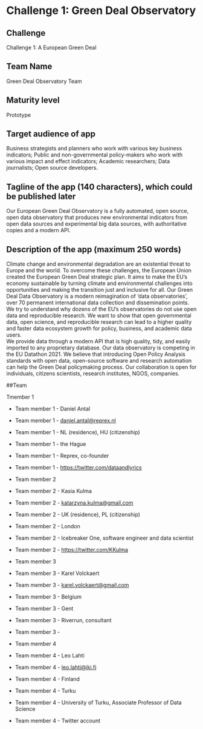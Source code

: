 # Challenge 1: Green Deal Observatory

## Challenge 

Challenge 1: A European Green Deal

## Team Name

Green Deal Observatory Team

## Maturity level

Prototype

## Target audience of app
Business strategists and planners who work with various key business indicators;
Public and non-governmental policy-makers who work with various impact and effect indicators;
Academic researchers;
Data journalists;
Open source developers.

## Tagline of the app (140 characters), which could be published later

Our European Green Deal Observatory is a fully automated, open source, open data observatory that produces new environmental indicators from open data sources and experimental big data sources, with authoritative copies and a modern API.

## Description of the app (maximum 250 words)

Climate change and environmental degradation are an existential threat to Europe and the world. To overcome these challenges, the European Union created the European Green Deal strategic plan. It aims to make the EU’s economy sustainable by turning climate and environmental challenges into opportunities and making the transition just and inclusive for all.
Our Green Deal Data Observatory is a modern reimagination of ‘data observatories’, over 70 permanent international data collection and dissemination points.  We try to understand why dozens of the EU’s observatories do not use open data and reproducible research.  We want to show that open governmental data, open science, and reproducible research can lead to a higher quality and faster data ecosystem growth for policy, business, and academic data users.  
We provide data through a modern API that is high quality, tidy, and easily imported to any proprietary database. Our data observatory is competing in the EU Datathon 2021. We believe that introducing Open Policy Analysis standards with open data, open-source software and research automation can help the Green Deal policymaking process. Our collaboration is open for individuals, citizens scientists, research institutes, NGOS, companies.

##Team 

Tmember 1

* Team member 1 - Daniel Antal

* Team member 1 - daniel.antal@reprex.nl

* Team member 1 - NL (residence), HU (citizenship)

* Team member 1 - the Hague

* Team member 1 - Reprex, co-founder

* Team member 1 - https://twitter.com/dataandlyrics

* Team member 2

* Team member 2 - Kasia Kulma 

* Team member 2 - katarzyna.kulma@gmail.com

* Team member 2 - UK (residence), PL (citizenship)

* Team member 2 - London

* Team member 2 - Icebreaker One, software engineer and data scientist

* Team member 2 - https://twitter.com/KKulma

* Team member 3

* Team member 3 - Karel Volckaert

* Team member 3 - karel.volckaert@gmail.com

* Team member 3 - Belgium

* Team member 3 - Gent

* Team member 3 - Riverrun, consultant

* Team member 3 - 

* Team member 4

* Team member 4 - Leo Lahti

* Team member 4 - leo.lahti@iki.fi

* Team member 4 - Finland

* Team member 4 - Turku

* Team member 4 - University of Turku, Associate Professor of Data Science 

* Team member 4 - Twitter account
